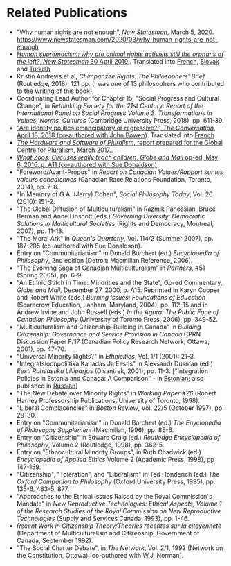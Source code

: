 # Related Publications

- "Why human rights are not enough”, _New Statesman_, March 5, 2020. https://www.newstatesman.com/2020/03/why-human-rights-are-not-enough
- [_Human supremacism: why are animal rights activists still the orphans of the left?_, _New Statesman_ 30 April 2019.](https://www.newstatesman.com/politics/staggers/2019/04/human-supremacism-why-are-animal-rights-activists-still-orphans-left/). Translated into [French](/publications/translated/french), [Slovak](/publications/translated/slovak) and [Turkish](/publications/translated/turkish)
- Kristin Andrews et al, _Chimpanzee Rights: The Philosophers' Brief_ (Routledge, 2018), 121 pp. (I was one of 13 philosophers who contributed to the writing of this book).
- Coordinating Lead Author for Chapter 15, "Social Progress and Cultural Change", in _Rethinking Society for the 21st Century: Report of the International Panel on Social Progress Volume 3: Transformations in Values, Norms, Cultures_ (Cambridge University Press, 2018), pp. 611-39.
- ["Are identity politics emancipatory or regressive?", _The Conversation_, April 18, 2018 (co-authored with John Bowen)](https://theconversation.com/are-identity-politics-emancipatory-or-regressive-94434/). Translated into [French](/publications/translated/french)
- [_The Hardware and Software of Pluralism_, report prepared for the Global Centre for Pluralism, March 2017.](https://www.pluralism.ca/wp-content/uploads/2017/10/WillKymlicka_HardwareandSoftware_EN.pdf).
- [_What Zoos, Circuses really teach children_, _Globe and Mail_ op-ed, May 6, 2016, p. A11 (co-authored with Sue Donaldson)](http://www.theglobeandmail.com/opinion/zoos-and-circuses-the-wrong-kind-of-education-about-animals/article29905445/)
- "Foreword/Avant-Propos" in _Report on Canadian Values/Rapport sur les valeurs canadiennes_ (Canadian Race Relations Foundation, Toronto, 2014), pp. 7-8.
- "In Memory of G.A. (Jerry) Cohen", _Social Philosophy Today_, Vol. 26 (2010): 151-2.
- "The Global Diffusion of Multiculturalism" in Razmik Panossian, Bruce Berman and Anne Linscott (eds.) _Governing Diversity: Democratic Solutions in Multicultural Societies_ (Rights and Democracy, Montreal, 2007), pp. 11-18.
- "The Moral Ark" in _Queen's Quarterly_, Vol. 114/2 (Summer 2007), pp. 187-205 (co-authored with Sue Donaldson).
- Entry on "Communitarianism" in Donald Borchert (ed.) _Encyclopedia of Philosophy_, 2nd edition (Detroit: Macmillan Reference, 2006).
- "The Evolving Saga of Canadian Multiculturalism" in _Partners_, #51 (Spring 2005), pp. 6-9.
- "An Ethnic Stitch in Time: Minorities and the State", Op-ed Commentary, _Globe and Mail_, December 27, 2000, p. A15\. Reprinted in Karyn Cooper and Robert White (eds.) _Burning Issues: Foundations of Education_ (Scarecrow Education, Lanham, Maryland, 2004), pp. 112-15 and in Andrew Irvine and John Russell (eds.) _In the Agora: The Public Face of Canadian Philosophy_ (University of Toronto Press, 2006), pp. 349-52.
- "Multiculturalism and Citizenship-Building in Canada" in _Building Citizenship: Governance and Service Provision in Canada_ CPRN Discussion Paper F/17 (Canadian Policy Research Network, Ottawa, 2001), pp. 47-70.
- "Universal Minority Rights?" in _Ethnicities_, Vol. 1/1 (2001): 21-3.
- "Integratsioonpoliitika Kanadas Ja Eestis" in Aleksandr Dusman (ed.) _Eesti Rahvastiku Lilliparjas_ (Disantrek, 2001), pp. 11-3\. ["Integration Policies in Estonia and Canada: A Comparison" - in [Estonian](/publications/translated/estonian); also published in [Russian](/publications/translated/russian)]
- "The New Debate over Minority Rights" in _Working Paper #26_ (Robert Harney Professorship Publications, University of Toronto, 1998).
- "Liberal Complacencies" in _Boston Review_, Vol. 22/5 (October 1997), pp. 29-30.
- Entry on "Communitarianism" in Donald Borchert (ed.) _The Enyclopedia of Philosophy Supplement_ (Macmillan, 1996), pp. 85-6.
- Entry on "Citizenship" in Edward Craig (ed.) _Routledge Encyclopedia of Philosophy_, Volume 2 (Routledge, 1998), pp. 362-5.
- Entry on "Ethnocultural Minority Groups", in Ruth Chadwick (ed.) _Encyclopedia of Applied Ethics_ Volume 2 (Academic Press, 1998), pp 147-159.
- "Citizenship", "Toleration", and "Liberalism" in Ted Honderich (ed.) _The Oxford Companion to Philosophy_ (Oxford University Press, 1995), pp. 135-6, 483-5, 877.
- "Approaches to the Ethical Issues Raised by the Royal Commission's Mandate" in _New Reproductive Technologies: Ethical Aspects, Volume 1 of the Research Studies of the Royal Commission on New Reproductive Technologies_ (Supply and Services Canada, 1993), pp. 1-46.
- _Recent Work in Citizenship Theory/Theories recentes sur la citoyennete_ (Department of Multiculturalism and Citizenship, Government of Canada, September 1992).
- "The Social Charter Debate", in _The Network_, Vol. 2/1, 1992 (Network on the Constitution, Ottawa) [co-authored with W.J. Norman].
